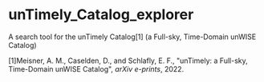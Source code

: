 # unTimely_Catalog_explorer
 A search tool for the unTimely Catalog[1] (a Full-sky, Time-Domain unWISE Catalog)
 
 [1]Meisner, A. M., Caselden, D., and Schlafly, E. F., "unTimely: a Full-sky, Time-Domain unWISE Catalog", <i>arXiv e-prints</i>, 2022.
